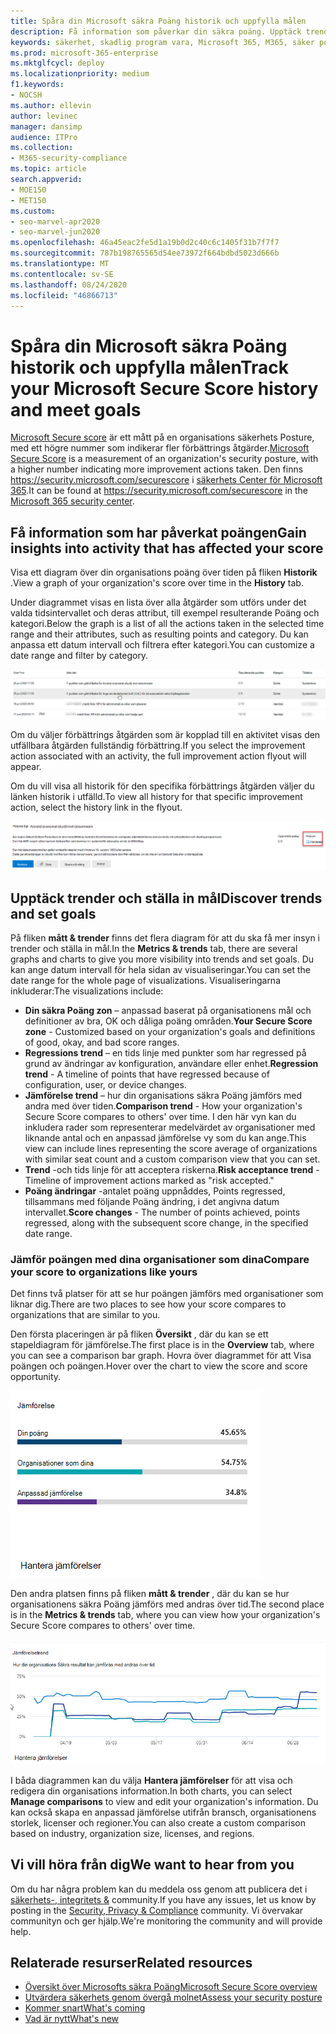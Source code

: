 ```yaml
---
title: Spåra din Microsoft säkra Poäng historik och uppfylla målen
description: Få information som påverkar din säkra poäng. Upptäck trender och ställa in mål.
keywords: säkerhet, skadlig program vara, Microsoft 365, M365, säker poäng, säkerhets Center, förbättrings åtgärder
ms.prod: microsoft-365-enterprise
ms.mktglfcycl: deploy
ms.localizationpriority: medium
f1.keywords:
- NOCSH
ms.author: ellevin
author: levinec
manager: dansimp
audience: ITPro
ms.collection:
- M365-security-compliance
ms.topic: article
search.appverid:
- MOE150
- MET150
ms.custom:
- seo-marvel-apr2020
- seo-marvel-jun2020
ms.openlocfilehash: 46a45eac2fe5d1a19b0d2c40c6c1405f31b7f7f7
ms.sourcegitcommit: 787b198765565d54ee73972f664bdbd5023d666b
ms.translationtype: MT
ms.contentlocale: sv-SE
ms.lasthandoff: 08/24/2020
ms.locfileid: "46866713"
---
```

# <a name="track-your-microsoft-secure-score-history-and-meet-goals"></a><span data-ttu-id="f9486-105">Spåra din Microsoft säkra Poäng historik och uppfylla målen</span><span class="sxs-lookup"><span data-stu-id="f9486-105">Track your Microsoft Secure Score history and meet goals</span></span>

<span data-ttu-id="f9486-106">[Microsoft Secure score](microsoft-secure-score.md) är ett mått på en organisations säkerhets Posture, med ett högre nummer som indikerar fler förbättrings åtgärder.</span><span class="sxs-lookup"><span data-stu-id="f9486-106">[Microsoft Secure Score](microsoft-secure-score.md) is a measurement of an organization's security posture, with a higher number indicating more improvement actions taken.</span></span> <span data-ttu-id="f9486-107">Den finns https://security.microsoft.com/securescore i [säkerhets Center för Microsoft 365](overview-security-center.md).</span><span class="sxs-lookup"><span data-stu-id="f9486-107">It can be found at https://security.microsoft.com/securescore in the [Microsoft 365 security center](overview-security-center.md).</span></span>

## <a name="gain-insights-into-activity-that-has-affected-your-score"></a><span data-ttu-id="f9486-108">Få information som har påverkat poängen</span><span class="sxs-lookup"><span data-stu-id="f9486-108">Gain insights into activity that has affected your score</span></span>

<span data-ttu-id="f9486-109">Visa ett diagram över din organisations poäng över tiden på fliken **Historik** .</span><span class="sxs-lookup"><span data-stu-id="f9486-109">View a graph of your organization's score over time in the **History** tab.</span></span>

<span data-ttu-id="f9486-110">Under diagrammet visas en lista över alla åtgärder som utförs under det valda tidsintervallet och deras attribut, till exempel resulterande Poäng och kategori.</span><span class="sxs-lookup"><span data-stu-id="f9486-110">Below the graph is a list of all the actions taken in the selected time range and their attributes, such as resulting points and category.</span></span> <span data-ttu-id="f9486-111">Du kan anpassa ett datum intervall och filtrera efter kategori.</span><span class="sxs-lookup"><span data-stu-id="f9486-111">You can customize a date range and filter by category.</span></span>

![Aktivitets historik](../../media/secure-score/secure-score-history-activity.png)

<span data-ttu-id="f9486-113">Om du väljer förbättrings åtgärden som är kopplad till en aktivitet visas den utfällbara åtgärden fullständig förbättring.</span><span class="sxs-lookup"><span data-stu-id="f9486-113">If you select the improvement action associated with an activity, the full improvement action flyout will appear.</span></span>

<span data-ttu-id="f9486-114">Om du vill visa all historik för den specifika förbättrings åtgärden väljer du länken historik i utfälld.</span><span class="sxs-lookup"><span data-stu-id="f9486-114">To view all history for that specific improvement action, select the history link in the flyout.</span></span>

![Åtgärds historik för förbättring](../../media/secure-score/secure-score-history-flyout.png)

## <a name="discover-trends-and-set-goals"></a><span data-ttu-id="f9486-116">Upptäck trender och ställa in mål</span><span class="sxs-lookup"><span data-stu-id="f9486-116">Discover trends and set goals</span></span>

<span data-ttu-id="f9486-117">På fliken **mått & trender** finns det flera diagram för att du ska få mer insyn i trender och ställa in mål.</span><span class="sxs-lookup"><span data-stu-id="f9486-117">In the **Metrics & trends** tab, there are several graphs and charts to give you more visibility into trends and set goals.</span></span> <span data-ttu-id="f9486-118">Du kan ange datum intervall för hela sidan av visualiseringar.</span><span class="sxs-lookup"><span data-stu-id="f9486-118">You can set the date range for the whole page of visualizations.</span></span> <span data-ttu-id="f9486-119">Visualiseringarna inkluderar:</span><span class="sxs-lookup"><span data-stu-id="f9486-119">The visualizations include:</span></span>

* <span data-ttu-id="f9486-120">**Din säkra Poäng zon** – anpassad baserat på organisationens mål och definitioner av bra, OK och dåliga poäng områden.</span><span class="sxs-lookup"><span data-stu-id="f9486-120">**Your Secure Score zone** - Customized based on your organization's goals and definitions of good, okay, and bad score ranges.</span></span>
* <span data-ttu-id="f9486-121">**Regressions trend** – en tids linje med punkter som har regressed på grund av ändringar av konfiguration, användare eller enhet.</span><span class="sxs-lookup"><span data-stu-id="f9486-121">**Regression trend** - A timeline of points that have regressed because of configuration, user, or device changes.</span></span>  
* <span data-ttu-id="f9486-122">**Jämförelse trend** – hur din organisations säkra Poäng jämförs med andra med över tiden.</span><span class="sxs-lookup"><span data-stu-id="f9486-122">**Comparison trend** - How your organization's Secure Score compares to others' over time.</span></span> <span data-ttu-id="f9486-123">I den här vyn kan du inkludera rader som representerar medelvärdet av organisationer med liknande antal och en anpassad jämförelse vy som du kan ange.</span><span class="sxs-lookup"><span data-stu-id="f9486-123">This view can include lines representing the score average of organizations with similar seat count and a custom comparison view that you can set.</span></span>
* <span data-ttu-id="f9486-124">**Trend** -och tids linje för att acceptera riskerna.</span><span class="sxs-lookup"><span data-stu-id="f9486-124">**Risk acceptance trend** - Timeline of improvement actions marked as "risk accepted."</span></span>
* <span data-ttu-id="f9486-125">**Poäng ändringar** -antalet poäng uppnåddes, Points regressed, tillsammans med följande Poäng ändring, i det angivna datum intervallet.</span><span class="sxs-lookup"><span data-stu-id="f9486-125">**Score changes** - The number of points achieved, points regressed, along with the subsequent score change, in the specified date range.</span></span>

### <a name="compare-your-score-to-organizations-like-yours"></a><span data-ttu-id="f9486-126">Jämför poängen med dina organisationer som dina</span><span class="sxs-lookup"><span data-stu-id="f9486-126">Compare your score to organizations like yours</span></span>

<span data-ttu-id="f9486-127">Det finns två platser för att se hur poängen jämförs med organisationer som liknar dig.</span><span class="sxs-lookup"><span data-stu-id="f9486-127">There are two places to see how your score compares to organizations that are similar to you.</span></span>

<span data-ttu-id="f9486-128">Den första placeringen är på fliken **Översikt** , där du kan se ett stapeldiagram för jämförelse.</span><span class="sxs-lookup"><span data-stu-id="f9486-128">The first place is in the **Overview** tab, where you can see a comparison bar graph.</span></span> <span data-ttu-id="f9486-129">Hovra över diagrammet för att Visa poängen och poängen.</span><span class="sxs-lookup"><span data-stu-id="f9486-129">Hover over the chart to view the score and score opportunity.</span></span>

![Stapeldiagram med likartad Poäng](../../media/secure-score/secure-score-comparison-bar.png)

<span data-ttu-id="f9486-131">Den andra platsen finns på fliken **mått & trender** , där du kan se hur organisationens säkra Poäng jämförs med andras över tid.</span><span class="sxs-lookup"><span data-stu-id="f9486-131">The second place is in the **Metrics & trends** tab, where you can view how your organization's Secure Score compares to others' over time.</span></span>

![Linje diagram med en liknande organisations resultat över tid](../../media/secure-score/secure-score-comparison-trend.png)

<span data-ttu-id="f9486-133">I båda diagrammen kan du välja **Hantera jämförelser** för att visa och redigera din organisations information.</span><span class="sxs-lookup"><span data-stu-id="f9486-133">In both charts, you can select **Manage comparisons** to view and edit your organization's information.</span></span> <span data-ttu-id="f9486-134">Du kan också skapa en anpassad jämförelse utifrån bransch, organisationens storlek, licenser och regioner.</span><span class="sxs-lookup"><span data-stu-id="f9486-134">You can also create a custom comparison based on industry, organization size, licenses, and regions.</span></span>

## <a name="we-want-to-hear-from-you"></a><span data-ttu-id="f9486-135">Vi vill höra från dig</span><span class="sxs-lookup"><span data-stu-id="f9486-135">We want to hear from you</span></span>

<span data-ttu-id="f9486-136">Om du har några problem kan du meddela oss genom att publicera det i [säkerhets-, integritets &](https://techcommunity.microsoft.com/t5/Security-Privacy-Compliance/bd-p/security_privacy) community.</span><span class="sxs-lookup"><span data-stu-id="f9486-136">If you have any issues, let us know by posting in the [Security, Privacy & Compliance](https://techcommunity.microsoft.com/t5/Security-Privacy-Compliance/bd-p/security_privacy) community.</span></span> <span data-ttu-id="f9486-137">Vi övervakar communityn och ger hjälp.</span><span class="sxs-lookup"><span data-stu-id="f9486-137">We're monitoring the community and will provide help.</span></span>

## <a name="related-resources"></a><span data-ttu-id="f9486-138">Relaterade resurser</span><span class="sxs-lookup"><span data-stu-id="f9486-138">Related resources</span></span>

- [<span data-ttu-id="f9486-139">Översikt över Microsofts säkra Poäng</span><span class="sxs-lookup"><span data-stu-id="f9486-139">Microsoft Secure Score overview</span></span>](microsoft-secure-score.md)
- [<span data-ttu-id="f9486-140">Utvärdera säkerhets genom övergå molnet</span><span class="sxs-lookup"><span data-stu-id="f9486-140">Assess your security posture</span></span>](microsoft-secure-score-improvement-actions.md)
- [<span data-ttu-id="f9486-141">Kommer snart</span><span class="sxs-lookup"><span data-stu-id="f9486-141">What's coming</span></span>](microsoft-secure-score-whats-coming.md)
- [<span data-ttu-id="f9486-142">Vad är nytt</span><span class="sxs-lookup"><span data-stu-id="f9486-142">What's new</span></span>](microsoft-secure-score-whats-new.md)